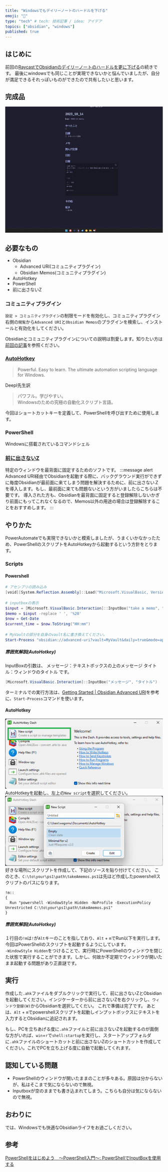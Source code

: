 ```yaml
---
title: "Windowsでもデイリーノートのハードルを下げる"
emoji: "💭"
type: "tech" # tech: 技術記事 / idea: アイデア
topics: ["obsidian", "windows"]
published: true
---
```


## はじめに

前回の[RaycastでObsidianのデイリーノートのハードルを更に下げる](https://zenn.dev/wagomu/articles/20231001_raycast_obsidian_memos)の続きです。
最後にwindowsでも同じことが実現できないかと悩んでいましたが、自分が満足できるそれっぽいものができたので共有したいと思います。

## 完成品
![](/images/20231014obsidian-memo-with-windows/animation.gif)

## 必要なもの
- Obsidian
	- Advanced URI(コミュニティプラグイン)
	- Obsidian Memos(コミュニティプラグイン)
- AutoHotkey
- PowerShell
- 前に出さないZ

### コミュニティプラグイン
`設定 > コミュニティプラグイン`の制限モードを有効化し、コミュニティプラグイン右側の`閲覧`から`Advanced URI`と`Obsidian Memos`のプラグインを検索し、インストールと有効化をしてください。

Obsidianとコミュニティプラグインについての説明は割愛します。知りたい方は[前回の記事](https://zenn.dev/wagomu/articles/20231001_raycast_obsidian_memos)を参照ください。

### [AutoHotkey](https://www.autohotkey.com)

> Powerful. Easy to learn.
> The ultimate automation scripting language for Windows.

Deepl先生訳
>パワフル。学びやすい。  
>Windowsのための究極の自動化スクリプト言語。

今回はショートカットキーを定義して、PowerShellを呼び出すために使用します。
### PowerShell

Windowsに搭載されているコマンドシェル

### [前に出さないZ](https://www.vector.co.jp/soft/winnt/util/se517075.html)

特定のウィンドウを最背面に固定するためのソフトです。
:::message alert
Advanced URI経由でObsidianを起動する際に、バックグラウンド実行ができずに毎度Obsidianが最前面に来てしまう問題を解決するために、前に出さないＺを導入します。もし、最前面に来ても問題ないという方がいましたらこちらは不要です。
導入された方も、Obsidianを最背面に固定すると登録解除しないかぎり前面にもってこれなくなるので、Memos以外の用途の場合は登録解除することをおすすめします。
:::


## やりかた
PowerAutomateでも実現できないかと模索しましたが、うまくいかなかったため、PowerShellのスクリプトをAutoHotkeyから起動するという方針をとります。


### Scripts
#### Powershell
```powershell
# アセンブリの読み込み
[void][System.Reflection.Assembly]::Load("Microsoft.VisualBasic, Version=8.0.0.0, Culture=Neutral, PublicKeyToken=b03f5f7f11d50a3a")

# inputboxの表示
$input = [Microsoft.VisualBasic.Interaction]::InputBox("take a memo", "Take Obsidian Memos")
$memo = $input -replace ' ', '%20'
$now = Get-Date
$current_time = $now.ToString("HH:mm")

# MyVaultの部分を自身のvault名に書き換えてください。
Start-Process "obsidian://advanced-uri?vault=MyVault&daily=true&mode=append&data=-%20$current_time%20$memo"
```
##### 雰囲気解説(AutoHotkey)
InputBoxの引数は、
メッセージ：テキストボックスの上のメッセージ
タイトル：ウィンドウのタイトル
です。
```powershell
[Microsoft.VisualBasic.Interaction]::InputBox("メッセージ", "タイトル")
```

ターミナルでの実行方法は、[Getting Started | Obsidian Advanced URI](https://vinzent03.github.io/obsidian-advanced-uri/getting_started#terminal)を参考に、`Start-Process`コマンドを使います。

#### AutoHotkey
![](/images/20231014obsidian-memo-with-windows/1.png)
AutoHotkeyを起動し、左上の`New script`を選択してください。
![](/images/20231014obsidian-memo-with-windows/2.png)
好きな場所にスクリプトを作成して、下記のソースを貼り付けてください。
このとき、`C:\to\your\ps1\path\takeAmemos.ps1`は先ほど作成したpowershellスクリプトのパスになります。

```autohotkey
!m::
{
  Run "powershell -WindowStyle Hidden -NoProfile -ExecutionPolicy Unrestricted C:\to\your\ps1\path\takeAmemos.ps1"
}
```

##### 雰囲気解説(AutoHotkey)
１行目の`!m`は`!`が`Alt`キーのことを指しており、`Alt` + `m`でRun以下を実行します。今回はPowerShellのスクリプトを起動するようにしています。  
`-WindowStyle Hidden`をつけることで、実行時にPowerShellのウィンドウを閉じた状態で実行することができます。しかし、何故か不定期でウィンドウが開いたまま起動する問題があり正直謎です。

## 実行
作成した`.ahk`ファイルをダブルクリックで実行して、前に出さないZとObsidianを起動してください。インジケーターから前に出さないZを右クリックし、`ウィンドウ登録(W)`からObsidianを選択してくだい。
これで準備は完了です。
あとは、`Alt` + `m`でpowershellスクリプトを起動しインプットボックスにテキストを入力するとObsidianに追記されます。

もし、PCを立ちあげる度に`.ahk`ファイルと前に出さないZを起動するのが面倒な方がいれば、`win`+`r`で`shell:startup`を実行し、スタートアップフォルダに`.ahk`ファイルのショートカットと前に出さないZのショートカットを作成してください。これでPCを立ち上げる度に自動で起動してくれます。

## 認知している問題
- PowerShellのウィンドウが開いたままのことが多々ある。原因は分からないが、私はそこまで気にならないので無視。
- Inputboxが空のままでも書き込まれてしまう。こちらも自分は気にならないので無視。


## おわりに
では、Windowsでも快適なObsidianライフをお過ごしください。

## 参考
[PowerShellをはじめよう　～PowerShell入門～: PowerShellでInputBoxを使用する](https://letspowershell.blogspot.com/2015/06/powershellinputbox.html)
